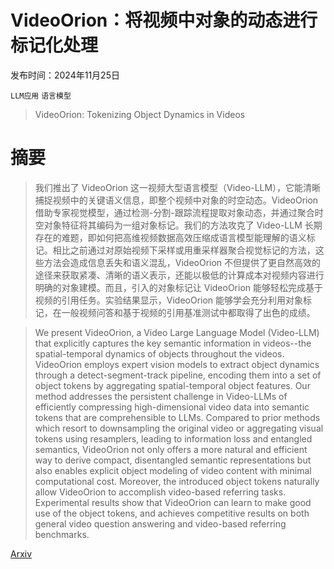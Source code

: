 # VideoOrion：将视频中对象的动态进行标记化处理

发布时间：2024年11月25日

`LLM应用` `语言模型`

> VideoOrion: Tokenizing Object Dynamics in Videos

# 摘要

> 我们推出了 VideoOrion 这一视频大型语言模型（Video-LLM），它能清晰捕捉视频中的关键语义信息，即整个视频中对象的时空动态。VideoOrion 借助专家视觉模型，通过检测-分割-跟踪流程提取对象动态，并通过聚合时空对象特征将其编码为一组对象标记。我们的方法攻克了 Video-LLM 长期存在的难题，即如何把高维视频数据高效压缩成语言模型能理解的语义标记。相比之前通过对原始视频下采样或用重采样器聚合视觉标记的方法，这些方法会造成信息丢失和语义混乱，VideoOrion 不但提供了更自然高效的途径来获取紧凑、清晰的语义表示，还能以极低的计算成本对视频内容进行明确的对象建模。而且，引入的对象标记让 VideoOrion 能够轻松完成基于视频的引用任务。实验结果显示，VideoOrion 能够学会充分利用对象标记，在一般视频问答和基于视频的引用基准测试中都取得了出色的成绩。

> We present VideoOrion, a Video Large Language Model (Video-LLM) that explicitly captures the key semantic information in videos--the spatial-temporal dynamics of objects throughout the videos. VideoOrion employs expert vision models to extract object dynamics through a detect-segment-track pipeline, encoding them into a set of object tokens by aggregating spatial-temporal object features. Our method addresses the persistent challenge in Video-LLMs of efficiently compressing high-dimensional video data into semantic tokens that are comprehensible to LLMs. Compared to prior methods which resort to downsampling the original video or aggregating visual tokens using resamplers, leading to information loss and entangled semantics, VideoOrion not only offers a more natural and efficient way to derive compact, disentangled semantic representations but also enables explicit object modeling of video content with minimal computational cost. Moreover, the introduced object tokens naturally allow VideoOrion to accomplish video-based referring tasks. Experimental results show that VideoOrion can learn to make good use of the object tokens, and achieves competitive results on both general video question answering and video-based referring benchmarks.

[Arxiv](https://arxiv.org/abs/2411.16156)